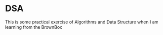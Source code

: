 # DSA
This is some practical exercise of Algorithms and Data Structure when I am learning from the BrownBox
